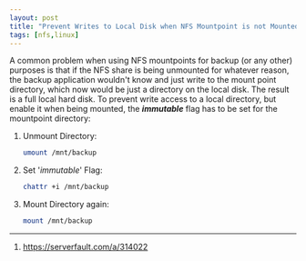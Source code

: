 ```yaml
---
layout: post
title: "Prevent Writes to Local Disk when NFS Mountpoint is not Mounted"
tags: [nfs,linux]
---
```


A common problem when using NFS mountpoints for backup (or any other) purposes is that if the NFS share is being unmounted for whatever reason, the backup application wouldn't know and just write to the mount point directory, which now would be just a directory on the local disk. The result is a full local hard disk.
To prevent write access to a local directory, but enable it when being mounted, the ***immutable*** flag has to be set for the mountpoint directory:

1. Unmount Directory:
   ```bash
   umount /mnt/backup
   ```
2. Set '*immutable*' Flag:
   ```bash
   chattr +i /mnt/backup
   ```
3. Mount Directory again:
   ```bash
   mount /mnt/backup
   ```

---
1. <https://serverfault.com/a/314022>
